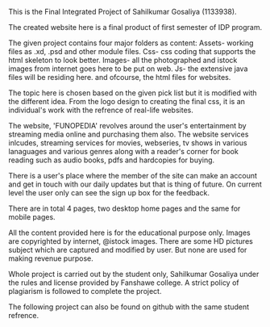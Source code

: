 This is the Final Integrated Project of Sahilkumar Gosaliya (1133938).

The created website here is a final product of first semester of IDP program.

The given project contains four major folders as content:
Assets- working files as .xd, .psd and other module files.
Css- css coding that supports the html skeleton to look better.
Images- all the photographed and istock images from internet goes here to be put on web.
Js- the extensive java files will be residing here.
and ofcourse, the html files for websites.


The topic here is chosen based on the given pick list but it is modified with the different idea. From the logo design to creating the final css, it is an individual's work with the refrence of real-life websites. 

The website, 'FUNOPEDIA' revolves around the user's entertainment by streaming media online and purchasing them also. The website services inlcudes, streaming services for movies, webseries, tv shows in various lanaguages and various genres along with a reader's corner for book reading such as audio books, pdfs and hardcopies for buying.


There is a user's place where the member of the site can make an account and get in touch with our daily updates but that is thing of future. On current level the user only can see the sign up box for the feedback.

There are in total 4 pages, two desktop home pages and the same for mobile pages.

All the content provided here is for the educational purpose only. Images are copyrighted by internet, @istock images. There are some HD pictures subject which are captured and modified by user. But none are used for making revenue purpose.


Whole project is carried out by the student only, Sahilkumar Gosaliya under the rules and license provided by Fanshawe college. A strict policy of plagiarism is followed to complete the project.

The following project can also be found on github with the same student refrence.